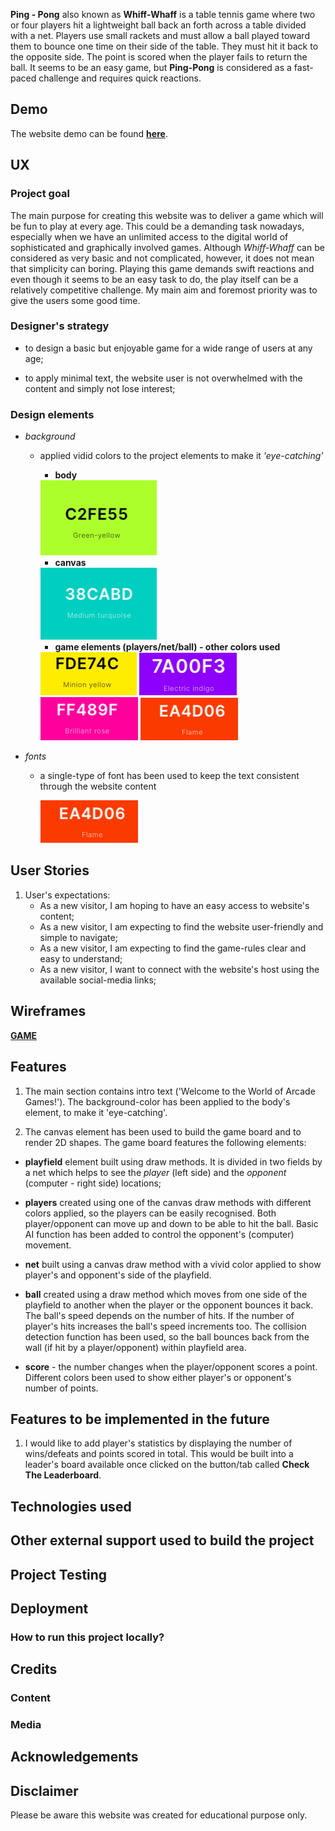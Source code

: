 **Ping - Pong** also known as **Whiff-Whaff** is a table tennis game where two or four players hit a lightweight ball back an forth across a table divided with a net. Players use small rackets and must allow a ball played toward them to bounce one time on their side of the table. They must hit it back to the opposite side. The point is scored when the player fails to return the ball. It seems to be an easy game, but **Ping-Pong** is considered as a fast-paced challenge and requires quick reactions. 

## Demo 
The website demo can be found [**here**](https://krisk1978.github.io/play-whiff-whaff-game/).
## UX

### Project goal 
The main purpose for creating this website was to deliver a game which will be fun to play at every age. This could be a demanding task nowadays, especially
when we have an unlimited access to the digital world of sophisticated  and graphically involved games. Although *Whiff-Whaff* can be considered as very basic 
and not complicated, however, it does not mean that simplicity can boring. Playing this game demands swift reactions and even though it seems to be an easy task 
to do, the play itself can be a relatively competitive challenge. My main aim and foremost priority was to give the users some good time. 

### Designer's strategy
* to design a basic but enjoyable game for a wide range of users at any age;

* to apply minimal text, the website user is not overwhelmed with the content and simply not lose interest;

### Design elements
*   *background*
    * applied vidid colors to the project elements to make it *'eye-catching'*
            
        * **body**    

        <img src="assets/images/colors/body.png" alt="body">
       
        * **canvas**  

        <img src="assets/images/colors/canvas.png" alt="canvas">

        * **game elements (players/net/ball) - other colors used**

        <img src="assets/images/colors/player.png" alt="player">

        <img src="assets/images/colors/opponent.png" alt="opponent">

        <img src="assets/images/colors/net.png" alt="net">

        <img src="assets/images/colors/ball.png" alt="ball">

        
*   *fonts*
    * a single-type of font has been used to keep the text consistent through the website content

        <img src="assets/images/colors/text.png" alt="text">



## User Stories 
1. User's expectations:
    * As a new visitor, I am hoping to have an easy access to website's content;
    * As a new visitor, I am expecting to find the website user-friendly and simple to navigate;
    * As a new visitor, I am expecting to find the game-rules clear and easy to understand;
    * As a new visitor, I want to connect with the website's host using the available social-media links;

## Wireframes
[**GAME**]()

## Features
1. The main section contains intro text ('Welcome to the World of Arcade Games!'). The background-color has been applied
to the body's element, to make it 'eye-catching'.

2. The canvas element has been used to build the game board and to render 2D shapes. The game board features the following elements:

* **playfield** element built using draw methods. It is divided in two fields by a net which helps to see the *player* (left side) and the *opponent* 
(computer - right side) locations;

* **players** created using one of the canvas draw methods with different colors applied, so the players can be 
easily recognised. Both player/opponent can move up and down to be able to hit the ball. Basic AI function has been added to control the 
opponent's (computer) movement. 

* **net** built using a canvas draw method with a vivid color applied to show player's and opponent's side of the playfield.

* **ball** created using a draw method which moves from one side of the playfield to another when the player or the opponent bounces it back.
The ball's speed depends on the number of hits. If the number of player's hits increases the ball's speed increments too.
The collision detection function has been used, so the ball bounces back from the wall (if hit by a player/opponent) within playfield area. 

* **score** - the number changes when the player/opponent scores a point. Different colors been used to show either player's or opponent's number of points. 

## Features to be implemented in the future
1. I would like to add player's statistics by displaying the number of wins/defeats and points scored in total. This would be built into a leader's board available
once clicked on the button/tab called **Check The Leaderboard**.

## Technologies used 

## Other external support used to build the project

## Project Testing

## Deployment 

### How to run this project locally?

## Credits 

### Content

### Media

## Acknowledgements 

## Disclaimer 

Please be aware this website was created for educational purpose only.
